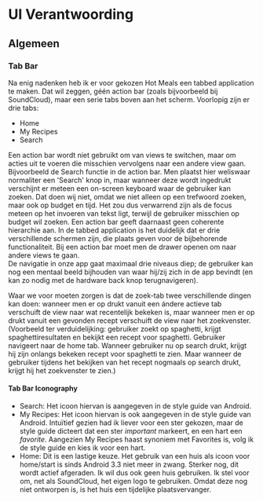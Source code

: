 # UI Verantwoording
## Algemeen
### Tab Bar
Na enig nadenken heb ik er voor gekozen Hot Meals een tabbed application te maken. Dat wil zeggen, géén action bar (zoals bijvoorbeeld bij SoundCloud), maar een serie tabs boven aan het scherm. Voorlopig zijn er drie tabs:
- Home
- My Recipes
- Search

Een action bar wordt niet gebruikt om van views te switchen, maar om acties uit te voeren die misschien vervolgens naar een andere view gaan. Bijvoorbeeld de Search functie in de action bar. Men plaatst hier weliswaar normaliter een 'Search' knop in, maar wanneer deze wordt ingedrukt verschijnt er meteen een on-screen keyboard waar de gebruiker kan zoeken. Dat doen wij niet, omdat we niet alleen op een trefwoord zoeken, maar ook op budget en tijd. Het zou dus verwarrend zijn als de focus meteen op het invoeren van tekst ligt, terwijl de gebruiker misschien op budget wil zoeken.
Een action bar geeft daarnaast geen coherente hierarchie aan. In de tabbed application is het duidelijk dat er drie verschillende schermen zijn, die plaats geven voor de bijbehorende functionaliteit. Bij een action bar moet men de drawer openen om naar andere views te gaan.  
De navigatie in onze app gaat maximaal drie niveaus diep; de gebruiker kan nog een mentaal beeld bijhouden van waar hij/zij zich in de app bevindt (en kan zo nodig met de hardware back knop terugnavigeren). 
  
Waar we voor moeten zorgen is dat de zoek-tab twee verschillende dingen kan doen: wanneer men er op drukt vanuit een ándere actieve tab verschuift de view naar wat recentelijk bekeken is, maar wanneer men er op drukt vanuit een gevonden recept verschuift de view naar het zoekvenster. (Voorbeeld ter verduidelijking: gebruiker zoekt op spaghetti, krijgt spaghettiresultaten en bekijkt een recept voor spaghetti. Gebruiker navigeert naar de home tab. Wanneer gebruiker nu op search drukt, krijgt hij zijn onlangs bekeken recept voor spaghetti te zien. Maar wanneer de gebruiker tijdens het bekijken van het recept nogmaals op search drukt, krijgt hij het zoekvenster te zien.)
#### Tab Bar Iconography
- Search: Het icoon hiervan is aangegeven in de style guide van Android.
- My Recipes: Het icoon hiervan is ook aangegeven in de style guide van Android. Intuïtief gezien had ik liever voor een ster gekozen, maar de style guide dicteert dat een ster _important_ markeert, en een hart een _favorite_. Aangezien My Recipes haast synoniem met Favorites is, volg ik de style guide en kies ik voor een hart.
- Home: Dit is een lastige keuze. Het gebruik van een huis als icoon voor home/start is sinds Android 3.3 niet meer in zwang. Sterker nog, dit wordt actief afgeraden. Ik wil dus ook geen huis gebruiken. Ik stel voor om, net als SoundCloud, het eigen logo te gebruiken. Omdat deze nog niet ontworpen is, is het huis een tijdelijke plaatsvervanger.
